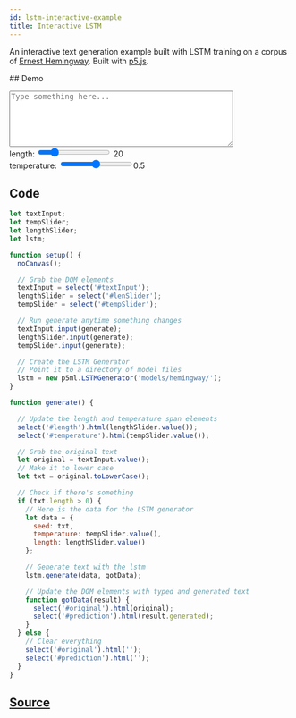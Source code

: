 ```yaml
---
id: lstm-interactive-example
title: Interactive LSTM
---
```


An interactive text generation example built with LSTM training on a corpus of [Ernest Hemingway](https://en.wikipedia.org/wiki/Ernest_Hemingway). Built with [p5.js](https://p5js.org/).

## Demo

<div class="example">
  <textarea id="textInput" style="width: 400px; height: 100px;" placeholder="Type something here..."></textarea>
  <br/> length:
  <input id="lenSlider" type="range" min="1" max="100" value="20"> <span id="length">20</span>
  <br/> temperature:
  <input id="tempSlider" type="range" min="0" max="1" step="0.01"><span id="temperature">0.5</span>
  <p id="result">
    <span id="original"></span><span id="prediction"></span>
  </p>
</div>

<script src="assets/scripts/example-lstm-interactive.js"></script>

## Code

```javascript
let textInput;
let tempSlider;
let lengthSlider;
let lstm;

function setup() {
  noCanvas();

  // Grab the DOM elements
  textInput = select('#textInput');
  lengthSlider = select('#lenSlider');
  tempSlider = select('#tempSlider');

  // Run generate anytime something changes
  textInput.input(generate);
  lengthSlider.input(generate);
  tempSlider.input(generate);

  // Create the LSTM Generator
  // Point it to a directory of model files
  lstm = new p5ml.LSTMGenerator('models/hemingway/');
}

function generate() {

  // Update the length and temperature span elements
  select('#length').html(lengthSlider.value());
  select('#temperature').html(tempSlider.value());

  // Grab the original text
  let original = textInput.value();
  // Make it to lower case
  let txt = original.toLowerCase();

  // Check if there's something
  if (txt.length > 0) {
    // Here is the data for the LSTM generator
    let data = {
      seed: txt,
      temperature: tempSlider.value(),
      length: lengthSlider.value()
    };

    // Generate text with the lstm
    lstm.generate(data, gotData);

    // Update the DOM elements with typed and generated text
    function gotData(result) {
      select('#original').html(original);
      select('#prediction').html(result.generated);
    }
  } else {
    // Clear everything
    select('#original').html('');
    select('#prediction').html('');
  }
}

```

## [Source]()

